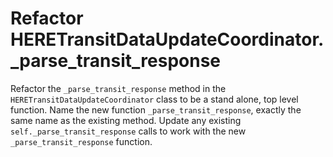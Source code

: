 # Refactor HERETransitDataUpdateCoordinator._parse_transit_response

Refactor the `_parse_transit_response` method in the `HERETransitDataUpdateCoordinator` class to be a stand alone, top level function.
Name the new function `_parse_transit_response`, exactly the same name as the existing method.
Update any existing `self._parse_transit_response` calls to work with the new `_parse_transit_response` function.
